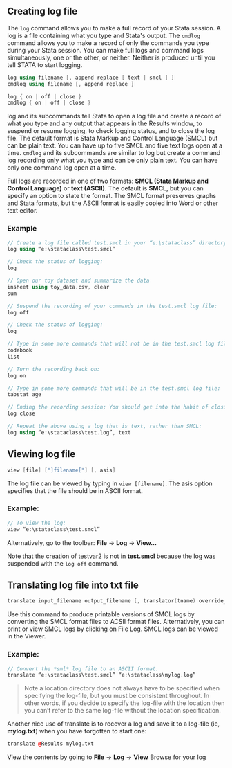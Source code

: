 ## Creating log file

The `log` command allows you to make a full record of your Stata session. A log is a file containing what you type and Stata's output. The `cmdlog` command allows you to make a record of only the commands you type during your Stata session.  You can make full logs and command logs simultaneously, one or the other, or neither.  Neither is produced until you tell STATA to start logging.

```cpp
log using filename [, append replace [ text | smcl ] ]
cmdlog using filename [, append replace ]

log { on | off | close }
cmdlog { on | off | close }
```

log and its subcommands tell Stata to open a log file and create a record of what you type and any output that appears in the Results window, to suspend or resume logging, to check logging status, and to close the log file.  The default format is Stata Markup and Control Language (SMCL) but can be plain text.  You can have up to five SMCL and five text logs open at a time. `cmdlog` and its subcommands are similar to log but create a command log recording only what you type and can be only plain text.  You can have only one command log open at a time.

Full logs are recorded in one of two formats: **SMCL (Stata Markup and Control Language)** or **text (ASCII)**. The default is **SMCL**, but you can specify an option to state the format. The SMCL format preserves graphs and Stata formats, but the ASCII format is easily copied into Word or other text editor.

### Example

```cpp
// Create a log file called test.smcl in your “e:\stataclass” directory:
log using “e:\stataclass\test.smcl”

// Check the status of logging:
log

// Open our toy dataset and summarize the data
insheet using toy_data.csv, clear
sum

// Suspend the recording of your commands in the test.smcl log file:
log off

// Check the status of logging:
log

// Type in some more commands that will not be in the test.smcl log file:
codebook
list

// Turn the recording back on:
log on

// Type in some more commands that will be in the test.smcl log file:
tabstat age

// Ending the recording session; You should get into the habit of closing your logs:
log close

// Repeat the above using a log that is text, rather than SMCL:
log using “e:\stataclass\test.log”, text
```

## Viewing log file 

```cpp
view [file] ["]filename["] [, asis]
```

The log file can be viewed by typing in `view [filename]`.  The asis option specifies that the file should be in ASCII format. 

### Example:

```cpp
// To view the log:
view “e:\stataclass\test.smcl”
```

Alternatively, go to the toolbar:  **File** -> **Log** -> **View…**

Note that the creation of testvar2 is not in **test.smcl** because the log was suspended with the `log off` command.

## Translating log file into txt file

```cpp
translate input_filename output_filename [, translator(tname) override_options replace ]
```

Use this command to produce printable versions of SMCL logs by converting the SMCL format files to ACSII format files.  Alternatively, you can print or view SMCL logs by clicking on File  Log.  SMCL logs can be viewed in the Viewer.

### Example:

```cpp
// Convert the *sml* log file to an ASCII format.
translate “e:\stataclass\test.smcl” “e:\stataclass\mylog.log”
```

> Note a location directory does not always have to be specified when specifying the log-file, but you must be consistent throughout.  In other words, if you decide to specify the log-file with the location then you can’t refer to the same log-file without the location specification.

Another nice use of translate is to recover a log and save it to a log-file (ie, **mylog.txt**) when you have forgotten to start one:

```cpp
translate @Results mylog.txt
```

View the contents by going to **File** -> **Log** -> **View**
Browse for your log